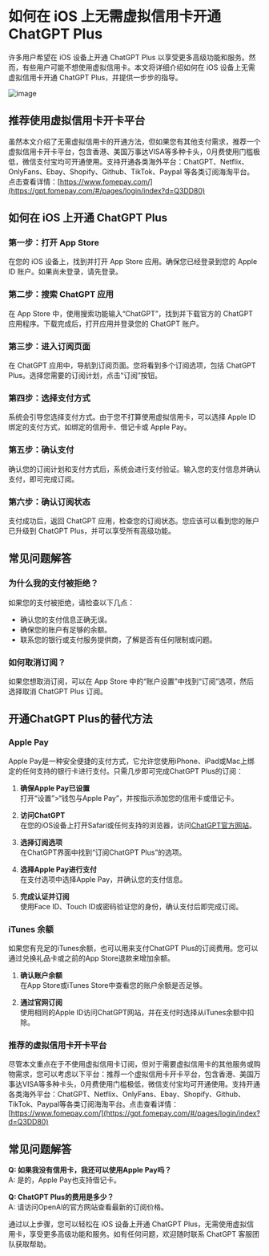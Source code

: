 # 如何在 iOS 上无需虚拟信用卡开通 ChatGPT Plus

许多用户希望在 iOS 设备上开通 ChatGPT Plus 以享受更多高级功能和服务。然而，有些用户可能不想使用虚拟信用卡。本文将详细介绍如何在 iOS 设备上无需虚拟信用卡开通 ChatGPT Plus，并提供一步步的指导。

![image](https://github.com/th9761820/ChatGPT-Plus/assets/169752272/db99abbb-d6e6-43a4-a0ee-87fd5165de92)

## 推荐使用虚拟信用卡开卡平台

虽然本文介绍了无需虚拟信用卡的开通方法，但如果您有其他支付需求，推荐一个虚拟信用卡开卡平台，包含香港、美国万事达VISA等多种卡头，0月费使用门槛极低，微信支付宝均可开通使用。支持开通各类海外平台：ChatGPT、Netflix、OnlyFans、Ebay、Shopify、Github、TikTok、Paypal 等各类订阅海淘平台。点击查看详情：[https://www.fomepay.com/](https://gpt.fomepay.com/#/pages/login/index?d=Q3DD80)

## 如何在 iOS 上开通 ChatGPT Plus

### 第一步：打开 App Store

在您的 iOS 设备上，找到并打开 App Store 应用。确保您已经登录到您的 Apple ID 账户。如果尚未登录，请先登录。

### 第二步：搜索 ChatGPT 应用

在 App Store 中，使用搜索功能输入“ChatGPT”，找到并下载官方的 ChatGPT 应用程序。下载完成后，打开应用并登录您的 ChatGPT 账户。

### 第三步：进入订阅页面

在 ChatGPT 应用中，导航到订阅页面。您将看到多个订阅选项，包括 ChatGPT Plus。选择您需要的订阅计划，点击“订阅”按钮。

### 第四步：选择支付方式

系统会引导您选择支付方式。由于您不打算使用虚拟信用卡，可以选择 Apple ID 绑定的支付方式，如绑定的信用卡、借记卡或 Apple Pay。

### 第五步：确认支付

确认您的订阅计划和支付方式后，系统会进行支付验证。输入您的支付信息并确认支付，即可完成订阅。

### 第六步：确认订阅状态

支付成功后，返回 ChatGPT 应用，检查您的订阅状态。您应该可以看到您的账户已升级到 ChatGPT Plus，并可以享受所有高级功能。

## 常见问题解答

### 为什么我的支付被拒绝？

如果您的支付被拒绝，请检查以下几点：
- 确认您的支付信息正确无误。
- 确保您的账户有足够的余额。
- 联系您的银行或支付服务提供商，了解是否有任何限制或问题。

### 如何取消订阅？

如果您想取消订阅，可以在 App Store 中的“账户设置”中找到“订阅”选项，然后选择取消 ChatGPT Plus 订阅。

## 开通ChatGPT Plus的替代方法

### **Apple Pay**

Apple Pay是一种安全便捷的支付方式，它允许您使用iPhone、iPad或Mac上绑定的任何支持的银行卡进行支付。只需几步即可完成ChatGPT Plus的订阅：

1. **确保Apple Pay已设置**  
   打开“设置”>“钱包与Apple Pay”，并按指示添加您的信用卡或借记卡。

2. **访问ChatGPT**  
   在您的iOS设备上打开Safari或任何支持的浏览器，访问[ChatGPT官方网站](https://chat.openai.com)。

3. **选择订阅选项**  
   在ChatGPT界面中找到“订阅ChatGPT Plus”的选项。

4. **选择Apple Pay进行支付**  
   在支付选项中选择Apple Pay，并确认您的支付信息。

5. **完成认证并订阅**  
   使用Face ID、Touch ID或密码验证您的身份，确认支付后即完成订阅。

### **iTunes 余额**

如果您有充足的iTunes余额，也可以用来支付ChatGPT Plus的订阅费用。您可以通过兑换礼品卡或之前的App Store退款来增加余额。

1. **确认账户余额**  
   在App Store或iTunes Store中查看您的账户余额是否足够。

2. **通过官网订阅**  
   使用相同的Apple ID访问ChatGPT网站，并在支付时选择从iTunes余额中扣除。

### **推荐的虚拟信用卡开卡平台**

尽管本文重点在于不使用虚拟信用卡订阅，但对于需要虚拟信用卡的其他服务或购物需求，您可以考虑以下平台：推荐一个虚拟信用卡开卡平台，包含香港、美国万事达VISA等多种卡头，0月费使用门槛极低，微信支付宝均可开通使用。支持开通各类海外平台：ChatGPT、Netflix、OnlyFans、Ebay、Shopify、Github、TikTok、Paypal等各类订阅海淘平台。点击查看详情：[https://www.fomepay.com/](https://gpt.fomepay.com/#/pages/login/index?d=Q3DD80)

## 常见问题解答

**Q: 如果我没有信用卡，我还可以使用Apple Pay吗？**  
A: 是的，Apple Pay也支持借记卡。

**Q: ChatGPT Plus的费用是多少？**  
A: 请访问OpenAI的官方网站查看最新的订阅价格。

通过以上步骤，您可以轻松在 iOS 设备上开通 ChatGPT Plus，无需使用虚拟信用卡，享受更多高级功能和服务。如有任何问题，欢迎随时联系 ChatGPT 客服团队获取帮助。

